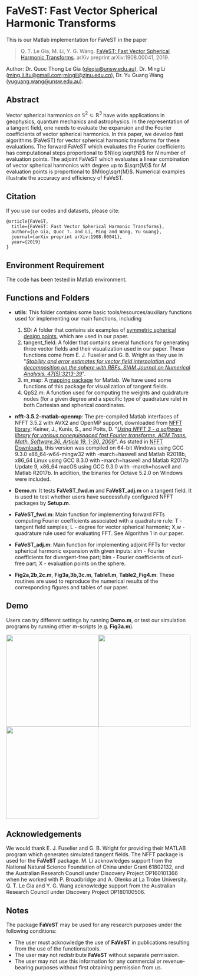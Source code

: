 # FaVeST: Fast Vector Spherical Harmonic Transforms
This is our Matlab implementation for FaVeST in the paper

>Q. T. Le Gia, M. Li, Y. G. Wang. [FaVeST: Fast Vector Spherical Harmonic Transforms](https://arxiv.org/abs/1908.00041). arXiv preprint arXiv:1908.00041, 2019.

Author: Dr. Quoc Thong Le Gia (qleqia@unsw.edu.au), Dr. Ming Li (ming.li.ltu@gmail.com;mingli@zjnu.edu.cn), Dr. Yu Guang Wang (yuguang.wang@unsw.edu.au).

## Abstract
Vector spherical harmonics on $\mathbb{S}^{2}\subset \mathbb{R}^3$ have wide applications in geophysics, quantum mechanics and astrophysics. In the representation of a tangent field, one needs to evaluate the expansion and the Fourier coefficients of vector spherical harmonics. In this paper, we develop fast algorithms (FaVeST) for vector spherical harmonic transforms for these evaluations. The forward FaVeST which evaluates the Fourier coefficients has computational steps proportional to $N\log \sqrt{N}$ for $N$ number of evaluation points. The adjoint FaVeST which evaluates a linear combination of vector spherical harmonics with degree up to $\sqrt{M}$ for $M$ evaluation points is proportional to $M\log\sqrt{M}$. Numerical examples illustrate the accuracy and efficiency of FaVeST.

## Citation 
If you use our codes and datasets, please cite:
```
@article{FaVeST,
  title={FaVeST: Fast Vector Spherical Harmonic Transforms},
  author={Le Gia, Quoc T. and Li, Ming and Wang, Yu Guang},
  journal={arXiv preprint arXiv:1908.00041},
  year={2019}
}
```
## Environment Requirement
The code has been tested in Matlab environment. 

## Functions and Folders
* **utils**: This folder contains some basic tools/resources/auxiliary functions used for implementing our main functions, including
   1. SD: A folder that contains six examples of [symmetric spherical design points](https://web.maths.unsw.edu.au/~rsw/Sphere/EffSphDes/ss.html), which are used in our paper. 
   2. tangent_field: A folder that contains several functions for generating three vector fields and their visualization used in our paper. These functions come from E. J. Fuselier and G. B. Wright as they use in "[*Stability and error estimates for vector field interpolation and decomposition on the sphere with RBFs. SIAM Journal on Numerical Analysis, 47(5):3213-39*](https://epubs.siam.org/doi/abs/10.1137/080730901)".
   3. m_map: A [mapping package](https://www.eoas.ubc.ca/~rich/map.html#ack) for Matlab. We have used some functions of this package for visualization of tangent fields. 
   4. QpS2.m: A function used for computing the weights and quadrature nodes (for a given degree and a specific type of quadrature rule) in both Cartesian and spherical coordinates. 

* **nfft-3.5.2-matlab-openmp**: The pre-compiled Matlab interfaces of NFFT 3.5.2 with AVX2 and OpenMP support, downloaded from [NFFT library](https://www-user.tu-chemnitz.de/~potts/nfft/): Keiner, J., Kunis, S., and Potts, D. "[*Using NFFT 3 - a software library for various nonequispaced fast Fourier transforms, ACM Trans. Math. Software,36, Article 19, 1-30, 2009*](https://dl.acm.org/citation.cfm?id=1555388)". As stated in [NFFT Downloads](https://www-user.tu-chemnitz.de/~potts/nfft/download.php), this version was compiled on 64-bit Windows using GCC 9.3.0 x86_64-w64-mingw32 with -march=haswell and Matlab R2018b, x86_64 Linux using GCC 8.3.0 with -march=haswell and Matlab R2017b Update 9, x86_64 macOS using GCC 9.3.0 with -march=haswell and Matlab R2017b. In addition, the binaries for Octave 5.2.0 on Windows were included.

* **Demo.m**: It tests **FaVeST_fwd.m** and **FaVeST_adj.m** on a tangent field. It is used to test whether users have successfully configured NFFT packages by **Setup.m**. 

* **FaVeST_fwd.m**: Main function for implementing forward FFTs computing Fourier coefficients associated with a quadrature rule: T - tangent field samples; L - degree for vector spherical harmonic; X,w - quadrature rule used for evaluating FFT. See Algorithm 1 in our paper.

* **FaVeST_adj.m**: Main function for implementing adjoint FFTs for vector spherical harmonic expansion with given inputs: alm -  Fourier coefficients for divergent-free part; blm - Fourier coefficients of curl-free part; X - evaluation points on the sphere.


* **Fig2a,2b,2c.m**, **Fig3a,3b,3c.m**, **Table1.m**, **Table2_Fig4.m**: These routines are used to reproduce the numerical results of the corresponding figures and tables of our paper.

## Demo
Users can try different settings by running **Demo.m**, or test our simulation programs by running other m-scripts (e.g. **Fig3a.m**). 

<img src="https://github.com/mingli-ai/FaVeST/blob/master/images/vf_1_gl.png" width="250"><img src="https://github.com/mingli-ai/FaVeST/blob/master/images/vf_1_rec_gl.png" width="250"><img src="https://github.com/mingli-ai/FaVeST/blob/master/images/vf_1_err_gl.png" width="250">


## Acknowledgements
We would thank E. J. Fuselier and G. B. Wright for providing their MATLAB program which generates simulated tangent fields. The NFFT package is used for the **FaVeST** package.  M. Li acknowledges support from the National Natural Science Foundation of China under Grant 61802132, and the Australian Research Council under Discovery Project
DP160101366 when he worked with P. Broadbridge and A. Olenko at La Trobe University. Q. T. Le Gia and Y. G. Wang acknowledge support from the Australian Research Council under Discovery Project DP180100506.

## Notes
The package **FaVeST** may be used for any research purposes under the following conditions:
* The user must acknowledge the use of **FaVeST** in publications resulting from the use of the functions/tools.
* The user may not redistribute **FaVeST** without separate permission.
* The user may not use this information for any commercial or revenue-bearing purposes without first obtaining permission from us.
